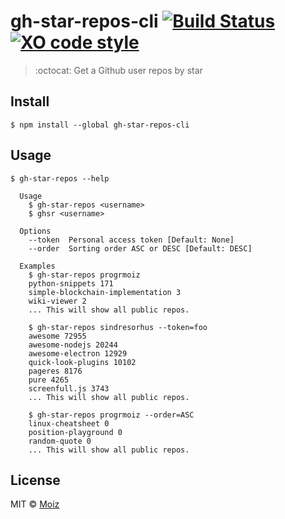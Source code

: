 # gh-star-repos-cli [![Build Status](https://travis-ci.org/progrmoiz/gh-star-repos-cli.svg?branch=master)](https://travis-ci.org/progrmoiz/gh-star-repos-cli) [![XO code style](https://img.shields.io/badge/code_style-XO-5ed9c7.svg)](https://github.com/sindresorhus/xo)
> :octocat: Get a Github user repos by star

## Install

```
$ npm install --global gh-star-repos-cli
```

## Usage

```
$ gh-star-repos --help

  Usage
    $ gh-star-repos <username>
    $ ghsr <username>

  Options
    --token  Personal access token [Default: None]
    --order  Sorting order ASC or DESC [Default: DESC]

  Examples
    $ gh-star-repos progrmoiz
    python-snippets 171
    simple-blockchain-implementation 3
    wiki-viewer 2
    ... This will show all public repos.

    $ gh-star-repos sindresorhus --token=foo
    awesome 72955
    awesome-nodejs 20244
    awesome-electron 12929
    quick-look-plugins 10102
    pageres 8176
    pure 4265
    screenfull.js 3743
    ... This will show all public repos.

    $ gh-star-repos progrmoiz --order=ASC
    linux-cheatsheet 0
    position-playground 0
    random-quote 0
    ... This will show all public repos.
```


## License

MIT © [Moiz](https://github.com/progrmoiz)
